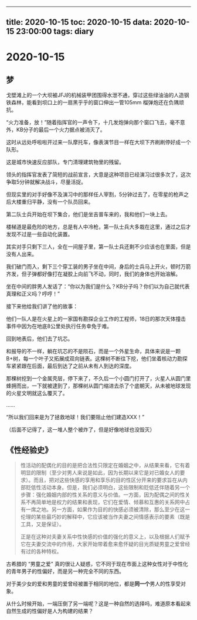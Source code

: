 
---
title: 2020-10-15
toc: 2020-10-15
data: 2020-10-15 23:00:00
tags: diary
---


# 2020-10-15

## 梦

戈壁滩上的一个大坝被JFJ的机械装甲团围得水泄不通，穿过这些绿油油的人造钢铁森林，能看到坝口上的一扇黑乎乎的窗口伸出一管105mm 榴弹炮还在负隅顽抗。

“火力准备，放！”随着指挥官的一声令下，十几发炮弹向那个窗口飞去，毫不意外，KB分子的最后一个火力据点被消灭了。

这时从远处呼啦啦开过来一队摩托车，像表演节目一样在大坝下齐刷刷停好成一个队形。

这是城市快速反应部队，专门清理建筑物里的残留。

领头的指挥官发表了简短的战前宣言，大意是这种项目已经演习过很多次了，这次争取5分钟就解决战斗，尽量活捉。

但现实里的对手好像不及演习中的那样任人宰割，5分钟过去了，在零星的枪声之后大楼重归平静，没有一个队员回来。

第二队士兵开始在坝下集合，他们是坐吉普车来的，我和他们一块上去。

楼梯道是最危险的地方，总是有人中冷枪，第一队士兵大多栽在这里，通过之后才发现不过是一些自动化装置。

其实对手只剩下三人，全在一间屋子里，第一队士兵还剩不少应该也在里面，但是没有人出来。

我们破门而入，剩下三个穿工装的男子坐在中间，身后的士兵马上开火，顿时万箭齐发，但子弹都好像打在凝胶上向前飞不动，同时，我们的身体也开始溶解。

坐在中间的胖男人发话了：“你以为我们是什么？KB分子吗？你们以为自己就代表真理和正义吗？哼哼！”

接下来他给我们讲了他的故事：

他们一队人是在火星上的一家国有勘探企业工作的工程师，18日的那次天体撞击事件中因为在地底8公里处执行任务幸免于难。

回到地表后，他们去了坑芯。

和报导的不一样，躺在坑芯的不是陨石，而是一个外星生命，具体来说是一颗B+树，每一个叶子又拓展成双向链表。这棵树不断往下挖，他们坐着核动力勘探车紧紧跟在后面，最后到达了之前从未有人到达的深度。

那棵树挖到一个金属壳层，停下来了，不久后一个小圆门打开了，火星人从圆门里蜂拥而出，一下就被逮到了，那棵树从圆门缩进去杀了个底朝天，从未被地球发现的火星文明就这么覆灭了。

……

“所以我们回来是为了拯救地球！我们要阻止他们建造XXX！”

（后面不记得了，这一堆人整个被炸了，但是好像地球也没毁灭）

## 《性经验史》

> 性活动的配偶化的目的是把合法性只限定在婚姻之中，从结果来看，它有着明显的限制（至少对男人来说是如此，因为长期以来它是对已婚女人的要求）。而且，把对这些快感的享用和享乐的目的性区分开来的要求旨在从内部贬低性活动本身。但是，我们必须明白，这些限制和贬低还伴随着另一个步骤：强化婚姻内部的性关系的意义与价值。一方面，因为配偶之间的性关系不再简单地是权力的结果和表现，它们在爱情、倾慕和互惠的关系网中占有一席之地。另一方面，如果作为目的的快感必须被清除，那么至少在这一伦理的某些最巧妙的解释中，它应该被当作夫妻之间情感表示的要素（既是工具，又是保证）。
>
> 正是在这种对夫妻关系中性快感的价值的强化的意义上，以及根据人们赋予它在夫妻交流中的作用，大家开始带着愈来愈怀疑的目光质疑男童之爱曾经有过的各种特权。



古希腊的 “男童之爱” 真的很让人疑惑，它不同于现在市面上这种女性对于中性化的青年男子的性偏好，而是另一种完全不同的东西。

对于美少女的爱和男童的爱曾经被置于相同的地位，都是**同一个**男人的性享受对象。

从什么时候开始，一端压倒了另一端呢？这是一种自然的选择吗，难道原本看起来自然生成的性偏好是人为构建的结果？

## 

